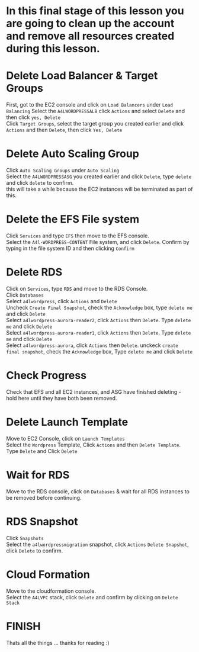 
# In this final stage of this lesson you are going to clean up the account and remove all resources created during this lesson.  

# Delete Load Balancer & Target Groups

First, got to the EC2 console and click on `Load Balancers` under `Load Balancing` 
Select the `A4LWORDPRESSALB`  click `Actions` and select `Delete` and then click `yes, Delete`  
Click `Target Groups`, select the target group you created earlier and click `Actions` and then `Delete`, then click `Yes, Delete`  

# Delete Auto Scaling Group

Click `Auto Scaling Groups` under `Auto Scaling`  
Select the `A4LWORDPRESSASG` you created earlier and click `Delete`, type `delete` and click `delete` to confirm.  
this will take a while because the EC2 instances will be terminated as part of this.  

# Delete the EFS File system

Click `Services` and type `EFS` then move to the EFS console.  
Select the `A4l-WORDPRESS-CONTENT` File system, and click `Delete`. Confirm by typing in the file system ID and then clicking `Confirm`  

# Delete RDS

Click on `Services`, type `RDS` and move to the RDS Console.  
Click `Databases`  
Select `a4lwordpress`, click `Actions` and `Delete`  
Uncheck `Create Final Snapshot`, check the `Acknowledge` box, type `delete me` and click `Delete`  
Select `a4lwordpress-aurora-reader2`, click `Actions` then `Delete`. Type `delete me` and click `Delete`  
Select `a4lwordpress-aurora-reader1`, click `Actions` then `Delete`. Type `delete me` and click `Delete`  
Select `a4lwordpress-aurora`, click `Actions` then `Delete`. unckeck `create final snapshot`, check the `Acknowledge` box, Type `delete me` and click `Delete`  

# Check Progress

Check that EFS and all EC2 instances, and ASG have finished deleting - hold here until they have both been removed.

# Delete Launch Template

Move to EC2 Console, click on `Launch Templates`  
Select the `Wordpress` Template, Click `Actions` and then `Delete Template`. Type `Delete` and Click `Delete`  

# Wait for RDS

Move to the RDS console, click on `Databases` & wait for all RDS instances to be removed before continuing.  

# RDS Snapshot

Click `Snapshots`  
Select the `a4lwordpressmigration` snapshot, click `Actions` `Delete Snapshot`, click `Delete` to confirm.  

# Cloud Formation

Move to the cloudformation console.  
Select the `A4LVPC` stack, click `Delete` and confirm by clicking on `Delete Stack`

# FINISH

Thats all the things ... thanks for reading :)
